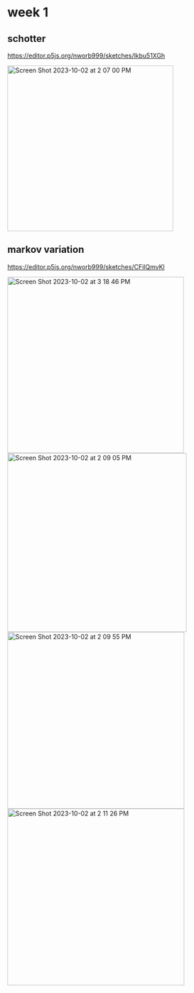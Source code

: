 # week 1

## schotter

https://editor.p5js.org/nworb999/sketches/lkbu51XGh

<img width="373" alt="Screen Shot 2023-10-02 at 2 07 00 PM" src="https://github.com/nworb999/ucsb-mat/assets/20407156/d408d033-9101-488e-a88d-b47eadc66f7a">

## markov variation

https://editor.p5js.org/nworb999/sketches/CFilQmvKl

<img width="397" alt="Screen Shot 2023-10-02 at 3 18 46 PM" src="https://github.com/nworb999/ucsb-mat/assets/20407156/70ac2a8f-3b29-4d5e-a9f7-626a1945298a">

<img width="403" alt="Screen Shot 2023-10-02 at 2 09 05 PM" src="https://github.com/nworb999/ucsb-mat/assets/20407156/1ffbbf59-5710-4777-a116-61249947bcff">

<img width="398" alt="Screen Shot 2023-10-02 at 2 09 55 PM" src="https://github.com/nworb999/ucsb-mat/assets/20407156/6c103238-b9a6-4ed0-a4e2-723f64d4512a">

<img width="398" alt="Screen Shot 2023-10-02 at 2 11 26 PM" src="https://github.com/nworb999/ucsb-mat/assets/20407156/a981fe48-23c7-45e8-8254-2568e9c8580f">

